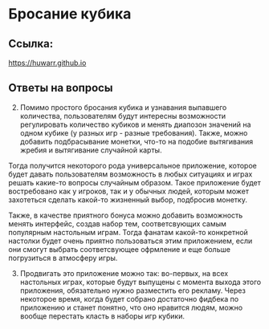 # Бросание кубика

## Ссылка:
https://huwarr.github.io 

## Ответы на вопросы

2. Помимо простого бросания кубика и узнавания выпавшего количества, пользователям будут интересны возможности регулировать количество кубиков и менять диапозон значений на одном кубике (у разных игр - разные требования). Также, можно добавить подбрасывание монетки, что-то на подобие вытягивания жребия и вытягивание случайной карты.

Тогда получится некоторого рода универсальное приложение, которое будет давать пользователям возможность в любых ситуациях и играх решать какие-то вопросы случайным образом. Такое приложение будет востребовано как у игроков, так и у обычных людей, которым может захотеться сделать какой-то жизненный выбор, подбросив монетку.

Также, в качестве приятного бонуса можно добавить возможность менять интерфейс, создав набор тем, соответсвующих самым популярным настольным играм. Тогда фанатам какой-то конкретной настолки будет очень приятно пользоваться этим приложением, если они смогут выбрать соответсвующее офрмление и еще больше погрузиться в атмосферу игры.

3. Продвигать это приложение можно так: во-первых, на всех настольных играх, которые будут выпущены с момента выхода этого приложения, обязательно нужно разместить его рекламу. Через некоторое время, когда будет собрано достаточно фидбека по приложению и станет понятно, что оно нравится людям, можно вообще перестать класть в наборы игр кубики.
